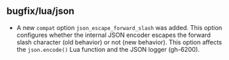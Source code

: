 ## bugfix/lua/json

* A new `compat` option `json_escape_forward_slash` was added. This option
  configures whether the internal JSON encoder escapes the forward slash
  character (old behavior) or not (new behavior). This option affects the
  `json.encode()` Lua function and the JSON logger (gh-6200).
